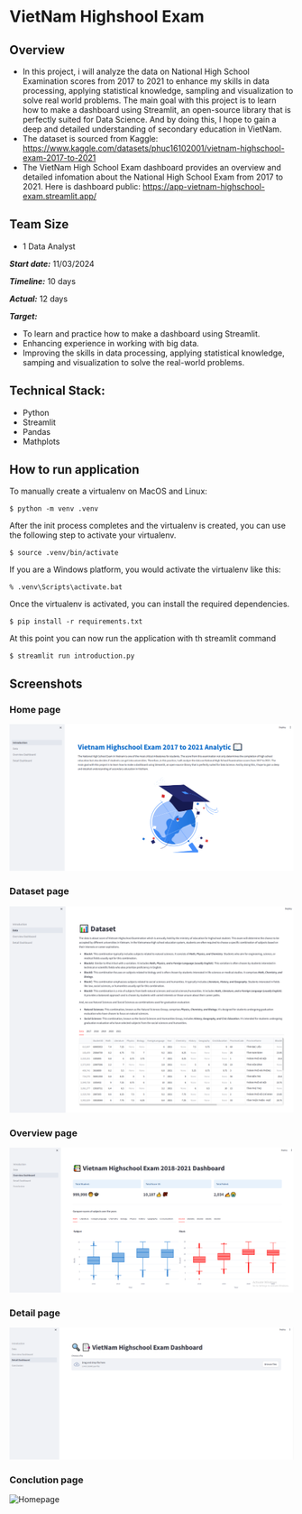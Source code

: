 # VietNam Highshool Exam
## Overview 
- In this project, i will analyze the data on National High School Examination scores from 2017 to 2021 to enhance my skills in data processing, applying statistical knowledge, sampling  and visualization to solve real world problems. The main goal with this project is to learn how to make a dashboard using Streamlit, an open-source library that is perfectly suited for Data Science. And by doing this, I hope to gain a deep and detailed understanding of secondary education in VietNam.
- The dataset is sourced from Kaggle:  https://www.kaggle.com/datasets/phuc16102001/vietnam-highschool-exam-2017-to-2021
- The VietNam High School Exam dashboard provides an overview and detailed infomation about the National High School Exam from 2017 to 2021. Here is dashboard public: https://app-vietnam-highschool-exam.streamlit.app/

## Team Size
- 1 Data Analyst

***Start date:*** 11/03/2024

***Timeline:*** 10 days

***Actual:*** 12 days

***Target:***
- To learn and practice how to make a dashboard using Streamlit.
- Enhancing experience in working with big data.
- Improving the skills in data processing, applying statistical knowledge, samping and visualization to solve the real-world problems.

## Technical Stack:
- Python
- Streamlit
- Pandas
- Mathplots

## How to run application

To manually create a virtualenv on MacOS and Linux:

```
$ python -m venv .venv
```

After the init process completes and the virtualenv is created, you can use the following
step to activate your virtualenv.

```
$ source .venv/bin/activate
```

If you are a Windows platform, you would activate the virtualenv like this:

```
% .venv\Scripts\activate.bat
```

Once the virtualenv is activated, you can install the required dependencies.

```
$ pip install -r requirements.txt
```

At this point you can now run the application with th streamlit command

```
$ streamlit run introduction.py
```

## Screenshots

### Home page

![Homepage](screenshots/homepage.png)

### Dataset page

![Homepage](screenshots/dataset.png)

### Overview page

![Homepage](screenshots/overviewdashboard.png)

### Detail page

![Homepage](screenshots/detaildashboard.png)

### Conclution page

![Homepage](screenshots/conclution.png)
